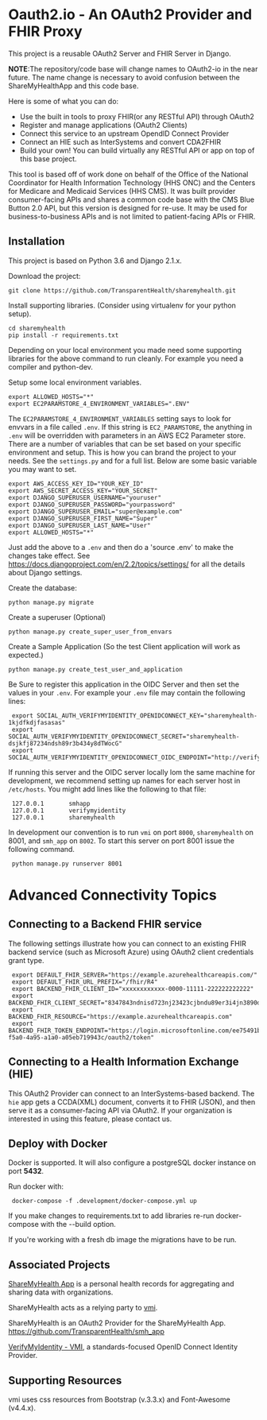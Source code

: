 # Oauth2.io - An OAuth2 Provider and FHIR Proxy

This project is a reusable OAuth2 Server and FHIR Server in Django.

**NOTE**:The repository/code base will change names to 
OAuth2-io in the near future.
The name change is necessary to avoid confusion between the 
ShareMyHealthApp and this code base.

Here is some of what you can do:


* Use the built in tools to proxy FHIR(or any RESTful API) through OAuth2
* Register and manage applications (OAuth2 Clients)
* Connect this service to an upstream OpendID Connect Provider
* Connect an HIE such as InterSystems and convert CDA2FHIR
* Build your own! You can build virtually any RESTful API or app
on top of this base project.

This tool is based off of work done on behalf of the
Office of the National Coordinator for Health Information
Technology (HHS ONC) and the  Centers for Medicare and Medicaid
Services (HHS CMS). It was built provider consumer-facing APIs
and shares a common code base with the CMS Blue Button 2.0 API,
but this version is designed for re-use.
It may be used for business-to-business APIs and is not limited to 
patient-facing APIs or FHIR.


Installation
------------

This project is based on Python 3.6 and Django 2.1.x. 

Download the project:


    git clone https://github.com/TransparentHealth/sharemyhealth.git
   

Install supporting libraries. (Consider using virtualenv for your python setup).


    cd sharemyhealth
    pip install -r requirements.txt

Depending on your local environment you made need some supporting libraries
for the above command to run cleanly. For example you need a 
compiler and python-dev.

Setup some local environment variables. 


    export ALLOWED_HOSTS="*"
    export EC2PARAMSTORE_4_ENVIRONMENT_VARIABLES=".ENV" 
    
The `EC2PARAMSTORE_4_ENVIRONMENT_VARIABLES`  setting says to look for envvars in a file called `.env`. If this string is `EC2_PARAMSTORE`,
the anything in `.env` will be overridden with parameters in an AWS EC2 Parameter store.
There are a number of variables that can be set based on your
specific environment and setup.  This is how you can brand the project to your needs.
See the `settings.py` and for a full list.  Below are some basic variable you may want to set.


    export AWS_ACCESS_KEY_ID="YOUR_KEY_ID"
    export AWS_SECRET_ACCESS_KEY="YOUR_SECRET"
    export DJANGO_SUPERUSER_USERNAME="youruser"
    export DJANGO_SUPERUSER_PASSWORD="yourpassword"
    export DJANGO_SUPERUSER_EMAIL="super@example.com"
    export DJANGO_SUPERUSER_FIRST_NAME="Super"
    export DJANGO_SUPERUSER_LAST_NAME="User"
    export ALLOWED_HOSTS="*"


Just add the above to a `.env` and then do a 'source .env' to make the changes take effect.
See https://docs.djangoproject.com/en/2.2/topics/settings/ for all the details about Django settings.

Create the database:


    python manage.py migrate


Create a superuser (Optional)


    python manage.py create_super_user_from_envars

    
Create a Sample Application (So the test Client application  will work as expected.)


    python manage.py create_test_user_and_application

Be Sure to register this application in the OIDC Server and then set the values in your `.env`.
For example your `.env` file may contain the following lines:


     export SOCIAL_AUTH_VERIFYMYIDENTITY_OPENIDCONNECT_KEY="sharemyhealth-1kjdfkdjfasasas"
     export SOCIAL_AUTH_VERIFYMYIDENTITY_OPENIDCONNECT_SECRET="sharemyhealth-dsjkfj87234ndsh89r3b434y8dTWocG"
     export SOCIAL_AUTH_VERIFYMYIDENTITY_OPENIDCONNECT_OIDC_ENDPOINT="http://verifymyidentity:8000"

If running this server and the OIDC server locally lom the same machine for development,
we recommend setting up names for each server host in `/etc/hosts`.
You might add lines like the following to that file:


     127.0.0.1       smhapp
     127.0.0.1       verifymyidentity
     127.0.0.1       sharemyhealth

In development our convention is to run `vmi` on port `8000`, `sharemyhealth` on 8001, and `smh_app` on `8002`.
To start this server on port 8001 issue the following command.


     python manage.py runserver 8001


Advanced Connectivity Topics
=============================


Connecting to a Backend FHIR service
------------------------------------

The following settings illustrate how you can connect to an existing FHIR backend service (such as Microsoft Azure)
using OAuth2 client credentials grant type.


     export DEFAULT_FHIR_SERVER="https://example.azurehealthcareapis.com/"
     export DEFAULT_FHIR_URL_PREFIX="/fhir/R4"
     export BACKEND_FHIR_CLIENT_ID="xxxxxxxxxxxx-0000-11111-222222222222"
     export BACKEND_FHIR_CLIENT_SECRET="8347843ndnisd723nj23423cjbndu89er3i4jn3890d823r3r"
     export BACKEND_FHIR_RESOURCE="https://example.azurehealthcareapis.com"
     export BACKEND_FHIR_TOKEN_ENDPOINT="https://login.microsoftonline.com/ee75491b-f5a0-4a95-a1a0-a05eb719943c/oauth2/token"


Connecting to a Health Information Exchange (HIE)
-------------------------------------------------


This OAuth2 Provider can connect to an InterSystems-based backend. The `hie` app gets a CCDA(XML) document,
converts it to FHIR (JSON), and then serve it as a consumer-facing API via OAuth2.  If your organization is
interested in using this feature, please contact us.



## Deploy with Docker

Docker is supported. It will also configure a postgreSQL docker instance on 
port **5432**.

Run docker with:

     docker-compose -f .development/docker-compose.yml up
     
If you make changes to requirements.txt to add libraries re-run 
docker-compose with the --build option.

If you're working with a fresh db image the migrations have 
to be run.

## Associated Projects

[ShareMyHealth App](https://github.com/TransparentHealth/smh_app) is 
a personal health records for aggregating and sharing data with 
organizations.

ShareMyHealth acts as a relying party to 
[vmi](https://github.com/TransparentHealth/vmi).

ShareMyHealth is an OAuth2 Provider for the ShareMyHealth App.
https://github.com/TransparentHealth/smh_app


[VerifyMyIdentity - VMI](https://github.com/TransparentHealth/vmi), 
a standards-focused OpenID Connect Identity Provider.

## Supporting Resources

vmi uses css resources from Bootstrap (v.3.3.x) and 
Font-Awesome (v4.4.x). 

